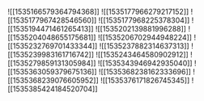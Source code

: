 ![[1535166579364794368]]
![[1535177966279217152]]
![[1535177967428546560]]
![[1535177968225378304]]
![[1535194471461265413]]
![[1535202139881996288]]
![[1535204048655175681]]
![[1535206702944948224]]
![[1535232769701433344]]
![[1535237882314637313]]
![[1535239983161716742]]
![[1535243464580902912]]
![[1535279859131305984]]
![[1535343946942935040]]
![[1535363059379675136]]
![[1535368238162333696]]
![[1535368239076605952]]
![[1535376171826745345]]
![[1535385424184520704]]

